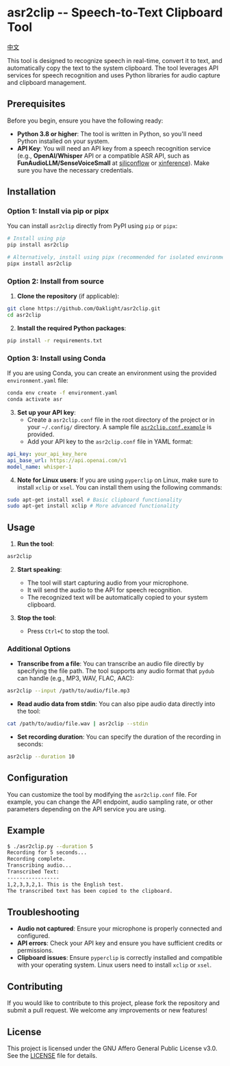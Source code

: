 # asr2clip -- Speech-to-Text Clipboard Tool

[中文](README_zh.md)

This tool is designed to recognize speech in real-time, convert it to text, and automatically copy the text to the system clipboard. The tool leverages API services for speech recognition and uses Python libraries for audio capture and clipboard management.

## Prerequisites

Before you begin, ensure you have the following ready:

- **Python 3.8 or higher**: The tool is written in Python, so you'll need Python installed on your system.
- **API Key**: You will need an API key from a speech recognition service (e.g., **OpenAI/Whisper** API or a compatible ASR API, such as **FunAudioLLM/SenseVoiceSmall** at [siliconflow](https://siliconflow.cn/) or [xinference](https://inference.readthedocs.io/en/latest/)). Make sure you have the necessary credentials.

## Installation

### Option 1: Install via pip or pipx

You can install `asr2clip` directly from PyPI using `pip` or `pipx`:

```bash
# Install using pip
pip install asr2clip

# Alternatively, install using pipx (recommended for isolated environments)
pipx install asr2clip
```

### Option 2: Install from source

1. **Clone the repository** (if applicable):

```bash
git clone https://github.com/Oaklight/asr2clip.git
cd asr2clip
```

2. **Install the required Python packages**:

```bash
pip install -r requirements.txt
```

### Option 3: Install using Conda

If you are using Conda, you can create an environment using the provided `environment.yaml` file:

```bash
conda env create -f environment.yaml
conda activate asr
```

3. **Set up your API key**:
   - Create a `asr2clip.conf` file in the root directory of the project or in your `~/.config/` directory. A sample file [`asr2clip.conf.example`](asr2clip.conf.example) is provided.
   - Add your API key to the `asr2clip.conf` file in YAML format:

```yaml
api_key: your_api_key_here
api_base_url: https://api.openai.com/v1
model_name: whisper-1
```

4. **Note for Linux users**:
If you are using `pyperclip` on Linux, make sure to install `xclip` or `xsel`. You can install them using the following commands:

```bash
sudo apt-get install xsel # Basic clipboard functionality
sudo apt-get install xclip # More advanced functionality
```

## Usage

1. **Run the tool**:

```bash
asr2clip
```

2. **Start speaking**:
   - The tool will start capturing audio from your microphone.
   - It will send the audio to the API for speech recognition.
   - The recognized text will be automatically copied to your system clipboard.

3. **Stop the tool**:
   - Press `Ctrl+C` to stop the tool.

### Additional Options

- **Transcribe from a file**:
  You can transcribe an audio file directly by specifying the file path. The tool supports any audio format that `pydub` can handle (e.g., MP3, WAV, FLAC, AAC):

```bash
asr2clip --input /path/to/audio/file.mp3
```

- **Read audio data from stdin**:
  You can also pipe audio data directly into the tool:

```bash
cat /path/to/audio/file.wav | asr2clip --stdin
```

- **Set recording duration**:
  You can specify the duration of the recording in seconds:

```bash
asr2clip --duration 10
```

## Configuration

You can customize the tool by modifying the `asr2clip.conf` file. For example, you can change the API endpoint, audio sampling rate, or other parameters depending on the API service you are using.

## Example

```bash
$ ./asr2clip.py --duration 5
Recording for 5 seconds...
Recording complete.
Transcribing audio...
Transcribed Text:
-----------------
1,2,3,3,2,1. This is the English test.
The transcribed text has been copied to the clipboard.
```

## Troubleshooting

- **Audio not captured**: Ensure your microphone is properly connected and configured.
- **API errors**: Check your API key and ensure you have sufficient credits or permissions.
- **Clipboard issues**: Ensure `pyperclip` is correctly installed and compatible with your operating system. Linux users need to install `xclip` or `xsel`.

## Contributing

If you would like to contribute to this project, please fork the repository and submit a pull request. We welcome any improvements or new features!

## License

This project is licensed under the GNU Affero General Public License v3.0. See the [LICENSE](LICENSE) file for details.

